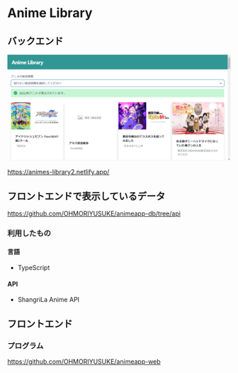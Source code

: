 # Anime Library

## バックエンド

![](./docs/images/top.png)

https://animes-library2.netlify.app/

## フロントエンドで表示しているデータ

https://github.com/OHMORIYUSUKE/animeapp-db/tree/api

### 利用したもの

#### 言語

- TypeScript

#### API

- ShangriLa Anime API

## フロントエンド

### プログラム

https://github.com/OHMORIYUSUKE/animeapp-web
